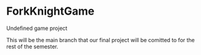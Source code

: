 ForkKnightGame
==============

Undefined game project

This will be the main branch that our final project will be comitted to for the rest of the semester.
